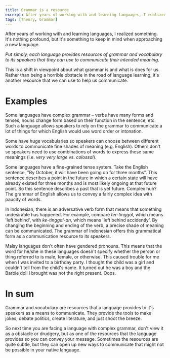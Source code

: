 ```yaml
---
title: Grammar is a resource
excerpt: After years of working with and learning languages, I realized something. It's nothing profound, but it's something to keep in mind when approaching a new language. 
tags: [Theory, Grammar]
---
```


After years of working with and learning languages, I realized something. It's nothing profound, but it's something to keep in mind when approaching a new language. 

*Put simply, each language provides resources of grammar and vocabulary to its speakers that they can use to communicate their intended meaning.*

This is a shift in viewpoint about what grammar is and what is does for us. Rather than being a horrible obstacle in the road of language learning, it's another resource that we can use to help us communicate. 
 
# Examples

Some languages have complex grammar &ndash; verbs have many forms and tenses, nouns change form based on their function in the sentence, etc. Such a language allows speakers to rely on the grammar to communicate a lot of things for which English would use word order or intonation.

Some have huge vocabularies so speakers can choose between different words to communicate fine shades of meaning (e.g. English). Others don't so speakers need to use combinations of words to express these same meanings (i.e. *very very large* vs. *colossal*). 

Some languages have a fine-grained tense system. Take the English sentence, "By October, it will have been going on for three months". This sentence describes a point in the future in which a certain state will have already existed for three months and is most likely ongoing at that future point. So this sentence describes a past that is yet future. Complex huh? The grammar of English allows us to convey a fairly complex idea with paucity of words. 

In Indonesian, there is an adversative verb form that means that something undesirable has happened. For example, compare *ter-tinggal*, which means 'left behind', with *ke-tinggal-an*, which means 'left behind accidently'. By changing the beginning and ending of the verb, a precise shade of meaning can be communicated. The grammar of Indonesian offers this grammatical form as a communication resource to its speakers.

Malay languages don't often have gendered pronouns. This means that the word for he/she in these languages doesn't specify whether the person or thing referred to is male, female, or otherwise. This caused trouble for me when I was invited to a birthday party. I thought the child was a girl and couldn't tell from the child's name. It turned out he was a boy and the Barbie doll I brought was not the right present. Oops.

# In sum

Grammar and vocabulary are resources that a language provides to it's speakers as a means to communicate. They provide the tools to make jokes, debate politics, create literature, and just shoot the breeze.

So next time you are facing a language with complex grammar, don't view it as a obstacle or drudgery, but as one of the resources that the language provides so you can convey your message. Sometimes the resources are quite subtle, but they can open up new ways to communicate that might not be possible in your native language.